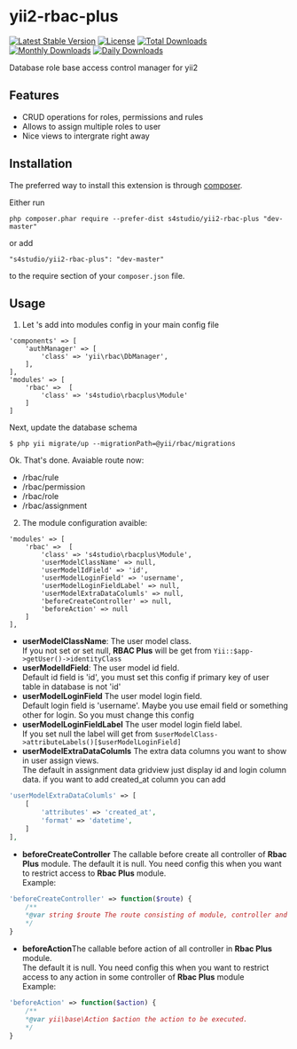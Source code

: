 yii2-rbac-plus
=============
[![Latest Stable Version](https://img.shields.io/packagist/v/s4studio/yii2-rbac-plus.svg)](https://packagist.org/packages/s4studio/yii2-rbac-plus)
[![License](https://poser.pugx.org/s4studio/yii2-rbac-plus/license)](https://packagist.org/packages/s4studio/yii2-rbac-plus)
[![Total Downloads](https://poser.pugx.org/s4studio/yii2-rbac-plus/downloads)](https://packagist.org/packages/s4studio/yii2-rbac-plus)
[![Monthly Downloads](https://poser.pugx.org/s4studio/yii2-rbac-plus/d/monthly)](https://packagist.org/packages/s4studio/yii2-rbac-plus)
[![Daily Downloads](https://poser.pugx.org/s4studio/yii2-rbac-plus/d/daily)](https://packagist.org/packages/s4studio/yii2-rbac-plus)

Database role base access control manager for yii2


Features
------------
+ CRUD operations for roles, permissions and rules
+ Allows to assign multiple roles to user
+ Nice views to intergrate right away


Installation
------------

The preferred way to install this extension is through [composer](http://getcomposer.org/download/).

Either run

```
php composer.phar require --prefer-dist s4studio/yii2-rbac-plus "dev-master"
```

or add

```
"s4studio/yii2-rbac-plus": "dev-master"
```

to the require section of your `composer.json` file.


Usage
-----
1. Let 's add into modules config in your main config file

````
'components' => [
    'authManager' => [
        'class' => 'yii\rbac\DbManager',
    ],
],
'modules' => [
    'rbac' =>  [
        'class' => 's4studio\rbacplus\Module'
    ]       
]
````

Next, update the database schema 

````
$ php yii migrate/up --migrationPath=@yii/rbac/migrations
````

Ok. That's done. Avaiable route now:

+ /rbac/rule
+ /rbac/permission
+ /rbac/role
+ /rbac/assignment

2. The module configuration avaible:

````
'modules' => [
    'rbac' =>  [
        'class' => 's4studio\rbacplus\Module',
        'userModelClassName' => null,
        'userModelIdField' => 'id',
        'userModelLoginField' => 'username',
        'userModelLoginFieldLabel' => null,
        'userModelExtraDataColumls' => null,
        'beforeCreateController' => null,
        'beforeAction' => null
    ]       
],
````

+ <b>userModelClassName</b>: The user model class.<br>
 If you not set or set null, <b>RBAC Plus</b> will be get from `Yii::$app->getUser()->identityClass`
+ <b>userModelIdField</b>: The user model id field.<br>
 Default id field is 'id', you must set this config if primary key of user table in database is not 'id'
+ <b>userModelLoginField</b> The user model login field.<br>
 Default login field is 'username'. Maybe you use email field or something other for login. So you must change this config
+ <b>userModelLoginFieldLabel</b> The user model login field label.<br>
 If you set null the label will get from `$userModelClass->attributeLabels()[$userModelLoginField]`
+ <b>userModelExtraDataColumls</b> The extra data columns you want to show in user assign views.<br>
 The default in assignment data gridview just display id and login column data. if you want to add created_at column you can add
````php 
'userModelExtraDataColumls' => [
    [
        'attributes' => 'created_at',
        'format' => 'datetime',
    ]
],
````
+ <b>beforeCreateController</b> The callable before create all controller of <b>Rbac Plus</b> module.
The default it is null. You need config this when you want to restrict access to <b>Rbac Plus</b> module.<br>
Example:
````php
'beforeCreateController' => function($route) {
    /**
    *@var string $route The route consisting of module, controller and action IDs.
    */    
}
````
+ <b>beforeAction</b>The callable before action of all controller in <b>Rbac Plus</b> module.<BR>
The default it is null. You need config this when you want to restrict access to any action in some controller of <b>Rbac Plus</b> module <BR>
Example:
````php
'beforeAction' => function($action) {
    /**
    *@var yii\base\Action $action the action to be executed.
    */    
}
````
